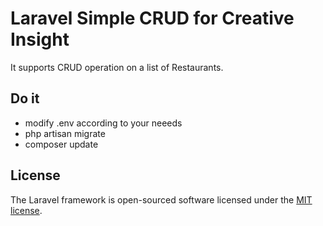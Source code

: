 # Laravel Simple CRUD for Creative Insight

It supports CRUD operation on a list of Restaurants.


## Do it

- modify .env according to your neeeds
- php artisan migrate
- composer update

## License

The Laravel framework is open-sourced software licensed under the [MIT license](http://opensource.org/licenses/MIT).

